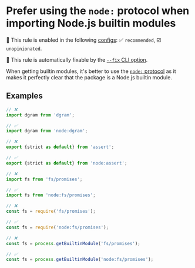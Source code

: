 # Prefer using the `node:` protocol when importing Node.js builtin modules

💼 This rule is enabled in the following [configs](https://github.com/sindresorhus/eslint-plugin-unicorn#recommended-config): ✅ `recommended`, ☑️ `unopinionated`.

🔧 This rule is automatically fixable by the [`--fix` CLI option](https://eslint.org/docs/latest/user-guide/command-line-interface#--fix).

<!-- end auto-generated rule header -->
<!-- Do not manually modify this header. Run: `npm run fix:eslint-docs` -->

When getting builtin modules, it's better to use the [`node:` protocol](https://nodejs.org/api/esm.html#node-imports) as it makes it perfectly clear that the package is a Node.js builtin module.

## Examples

```js
// ❌
import dgram from 'dgram';

// ✅
import dgram from 'node:dgram';
```

```js
// ❌
export {strict as default} from 'assert';

// ✅
export {strict as default} from 'node:assert';
```

```js
// ❌
import fs from 'fs/promises';

// ✅
import fs from 'node:fs/promises';
```

```js
// ❌
const fs = require('fs/promises');

// ✅
const fs = require('node:fs/promises');
```

```js
// ❌
const fs = process.getBuiltinModule('fs/promises');

// ✅
const fs = process.getBuiltinModule('node:fs/promises');
```
